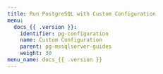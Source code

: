 ```yaml
---
title: Run PostgreSQL with Custom Configuration
menu:
  docs_{{ .version }}:
    identifier: pg-configuration
    name: Custom Configuration
    parent: pg-mssqlserver-guides
    weight: 30
menu_name: docs_{{ .version }}
---
```

